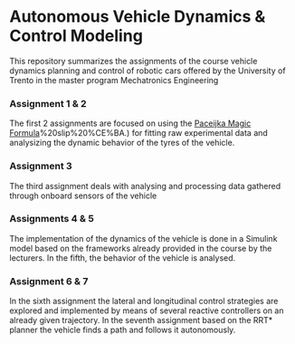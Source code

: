 # Autonomous Vehicle Dynamics & Control Modeling 
This repository summarizes the assignments of the course vehicle dynamics planning and control of robotic cars offered by the University of Trento in the master program Mechatronics Engineering 


### Assignment 1 & 2 

The first 2 assignments are focused on using the [Paceijka Magic Formula](https://www.sciencedirect.com/topics/engineering/magic-formula#:~:text=The%20Magic%20Formula%20(Pacejka)%20tire,brake%2Fdrive)%20slip%20%CE%BA.) for fitting raw experimental data and analysizing the dynamic  behavior of the tyres of the vehicle. 

### Assignment 3 

The third assignment deals with analysing and processing data gathered through onboard sensors of the vehicle 

### Assignments 4 & 5 

The implementation of the dynamics of the vehicle is done in a Simulink model based on the frameworks already provided in the course by the lecturers. 
In the fifth, the behavior of the vehicle is analysed. 

### Assignment 6 & 7 

In the sixth assignment the lateral and longitudinal control strategies are explored and implemented by means of several reactive controllers on an already given trajectory. 
In the seventh assignment based on the RRT* planner the vehicle finds a path and follows it autonomously. 
